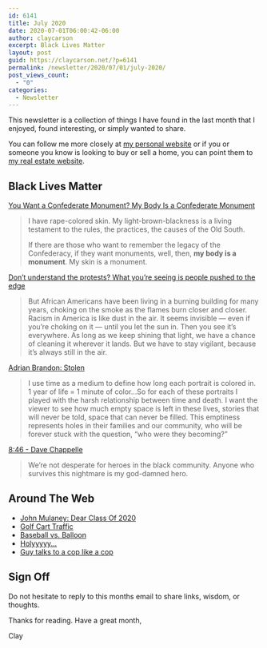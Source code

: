 ```yaml
---
id: 6141
title: July 2020
date: 2020-07-01T06:00:42-06:00
author: claycarson
excerpt: Black Lives Matter
layout: post
guid: https://claycarson.net/?p=6141
permalink: /newsletter/2020/07/01/july-2020/
post_views_count:
  - "0"
categories:
  - Newsletter
---
```

<p>This newsletter is a collection of things I have found in the last month that I enjoyed, found interesting, or simply wanted to share.</p>
<p>You can follow me more closely at <a href="http://claycarson.net" title="Personal Website">my personal website</a> or if you or someone you know is looking to buy or sell a home, you can point them to <a href="http://claycarson.com" title="Business Website ">my real estate website</a>.</p>
<h2>Black Lives Matter</h2>
<p><a href="https://www.nytimes.com/2020/06/26/opinion/confederate-monuments-racism.html" title="You Want a Confederate Monument? My Body Is a Confederate Monument">You Want a Confederate Monument? My Body Is a Confederate Monument</a></p>
<blockquote>
<p>I have rape-colored skin. My light-brown-blackness is a living testament to the rules, the practices, the causes of the Old South.</p>
<p>If there are those who want to remember the legacy of the Confederacy, if they want monuments, well, then, <strong>my body is a monument</strong>. My skin is a monument.</p>
</blockquote>
<p><a href="https://www.latimes.com/opinion/story/2020-05-30/dont-understand-the-protests-what-youre-seeing-is-people-pushed-to-the-edge" title="Don’t understand the protests? What you’re seeing is people pushed to the edge">Don’t understand the protests? What you’re seeing is people pushed to the edge</a></p>
<blockquote>
<p>But African Americans have been living in a burning building for many years, choking on the smoke as the flames burn closer and closer. Racism in America is like dust in the air. It seems invisible — even if you’re choking on it — until you let the sun in. Then you see it’s everywhere. As long as we keep shining that light, we have a chance of cleaning it wherever it lands. But we have to stay vigilant, because it’s always still in the air.</p>
</blockquote>
<p><a href="https://www.adrianbrandon.com/stolen" title="Stolen">Adrian Brandon: Stolen</a></p>
<blockquote>
<p>I use time as a medium to define how long each portrait is colored in. 1 year of life = 1 minute of color…So for each of these portraits I played with the harsh relationship between time and death. I want the viewer to see how much empty space is left in these lives, stories that will never be told, space that can never be filled. This emptiness represents holes in their families and our community, who will be forever stuck with the question, “who were they becoming?”</p>
</blockquote>
<p><a href="https://www.youtube.com/watch?v=3tR6mKcBbT4&amp;feature=emb_title" title="8:46 - Dave Chappelle">8:46 - Dave Chappelle</a></p>
<blockquote>
<p>We’re not desperate for heroes in the black community. Anyone who survives this nightmare is my god-damned hero.</p>
</blockquote>
<h2>Around The Web</h2>
<ul>
<li><a href="https://www.youtube.com/watch?v=llV_svVr_eA">John Mulaney: Dear Class Of 2020</a></li>
<li><a href="https://twitter.com/MesaVerdeSuper/status/1271599851424198657" title="Golf Cart Traffic">Golf Cart Traffic</a></li>
<li><a href="https://i.imgur.com/5SBtlv4.gifv">Baseball vs. Balloon</a></li>
<li><a href="https://twitter.com/JanFredrikD/status/1268270255509512193" title="Holyyyyy...">Holyyyyy...</a></li>
<li><a href="https://twitter.com/SleepyDjango/status/1270056163669708801" title="Guy talks to a cop like a cop">Guy talks to a cop like a cop</a></li>
</ul>
<h2>Sign Off</h2>
<p>Do not hesitate to reply to this months email to share links, wisdom, or thoughts.</p>
<p>Thanks for reading. Have a great month,</p>
<p>Clay</p>